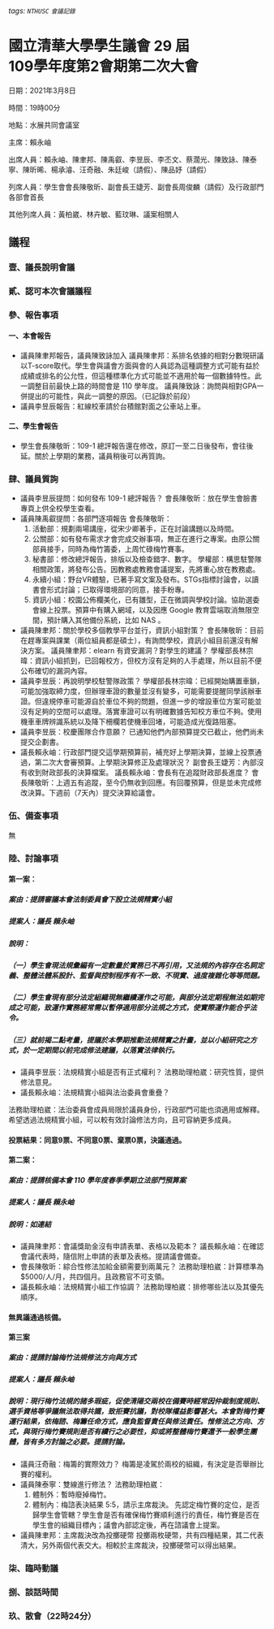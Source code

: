 ###### tags: `NTHUSC` `會議記錄`

# 國立清華大學學生議會 29 屆<br />109學年度第2會期第二次大會

日期：2021年3月8日

時間：19時00分

地點：水展共同會議室

主席：賴永岫

出席人員：賴永岫、陳聿邦、陳禹叡、李昱辰、李丕文、蔡濶光、陳致詠、陳泰寧、陳昕晞、楊承濬、汪奇融、朱廷峻（請假）、陳品妤（請假）

列席人員：學生會會長陳敬昕、副會長王婕芳、副會長周俊麟（請假）及行政部門各部會首長

其他列席人員：黃柏崴、林卉敏、藍玟琳、議案相關人

## 議程

### 壹、議長說明會議

### 貳、認可本次會議議程

### 參、報告事項

#### 一、本會報告

- 議員陳聿邦報告，議員陳致詠加入
議員陳聿邦：系排名依據的相對分數現研議以T-score取代。學生會與議會方面與會的人員認為這種調整方式可能有益於成績或排名的公允性，但這種標準化方式可能並不適用於每一個數據特性。此一調整目前最快上路的時間會是 110 學年度。
議員陳致詠：詢問與相對GPA一併提出的可能性，與此一調整的原因。（已記錄於前段）
- 議員李昱辰報告：紅線校車請於台積館對面之公車站上車。

#### 二、學生會報告

- 學生會長陳敬昕：109-1 總評報告還在修改，原訂一至二日後發布，會往後延。關於上學期的業務，議員稍後可以再質詢。

### 肆、議員質詢

- 議員李昱辰提問：如何發布 109-1 總評報告？
會長陳敬昕：放在學生會臉書專頁上供全校學生查看。
- 議員陳禹叡提問：各部門逐項報告
會長陳敬昕：
    1. 活動部：規劃兩場講座，從宋少卿著手，正在討論講題以及時間。
    2. 公關部：如有發布需求才會完成交辦事項，無正在進行之專案。由原公關部員接手，同時為梅竹籌委，上周忙碌梅竹賽事。
    3. 秘書部：修改總評報告，排版以及檢查錯字、數字。
學權部：構思駐警隊相關政策，將發布公告。因教務處教務會議提案，先將重心放在教務處。
    4. 永續小組：野台VR體驗，已著手寫文案及發布。STGs指標討論會，以讀書會形式討論；已取得環境部的同意，接手粉專。
    5. 資訊小組：校園公佈欄美化，已有雛型，正在微調與學校討論。協助選委會線上投票。預算中有購入網域，以及因應 Google 教育雲端取消無限空間，預計購入其他備份系統，比如 NAS 。
- 議員陳聿邦：關於學校多個教學平台並行，資訊小組對策？
會長陳敬昕：目前在趕專案與課業（兩位組員都是碩士），有詢問學校，資訊小組目前還沒有解決方案。
議員陳聿邦：elearn 有資安漏洞？對學生的建議？
學權部長林宗暐：資訊小組抓到，已回報校方，但校方沒有足夠的人手處理，所以目前不便公布確切的漏洞內容。
- 議員李昱辰：再說明學校駐警隊政策？
學權部長林宗暐：已經開始購置車鎖，可能加強取締力度，但辦理車證的數量並沒有變多，可能需要提醒同學該辦車證。但違規停車可能源自於車位不夠的問題，但進一步的增設車位方案可能並沒有足夠的空間可以處理。落實車證可以有明確數據告知校方車位不夠。使用機車車牌辨識系統以及降下柵欄若使機車回堵，可能造成光復路阻塞。
- 議員李昱辰：校慶團隊合作意願？
已通知他們內部預算提交已截止，他們尚未提交企劃書。
- 議長賴永岫：行政部門提交這學期預算前，補充好上學期決算，並線上投票通過，第二次大會審預算。上學期決算修正及處理狀況？
副會長王婕芳：內部沒有收到財政部長的決算檔案。
議長賴永岫：會長有在追蹤財政部長進度？
會長陳敬昕：上週五有追蹤，至今仍無收到回應。有回覆預算，但是並未完成修改決算。下週前（7天內）提交決算給議會。

### 伍、備查事項

無

### 陸、討論事項

#### 第一案：

##### 案由：提請審議本會法制委員會下設立法規精實小組

##### 提案人：議長 賴永岫

##### 說明：

##### （一）學生會現法規彙編有一定數量於實務已不再引用，又法規的內容存在名詞定義、整體法體系設計、監督與控制程序有不一致、不現實、過度複雜化等等問題。

##### （二）學生會現有部分法定組織現無繼續運作之可能，與部分法定期程無法如期完成之可能，致運作實務經常需以暫停適用部分法規之方式，使實際運作能合乎法令。

##### （三）就前揭二點考量，提議於本學期推動法規精實之計畫，並以小組研究之方式，於一定期間以前完成修法建議，以落實法律執行。

- 議員李昱辰：法規精實小組是否有正式權利？
法務助理柏崴：研究性質，提供修法意見。
- 議長賴永岫：法規精實小組與法治委員會重疊？

法務助理柏崴：法治委員會成員局限於議員身份，行政部門可能也須適用或解釋。希望透過法規精實小組，可以較有效討論修法方向，且可容納更多成員。

#### 投票結果：<span class="red">同意9票、不同意0票、棄票0票</span>，<span class="red">決議通過</span>。

#### 第二案：

##### 案由：提請核備本會 110 學年度春季學期立法部門預算案

##### 提案人：議長 賴永岫

##### 說明：如連結

- 議員陳聿邦：會議獎助金沒有申請表單、表格以及範本？
議長賴永岫：在確認會議代表時，隨信附上申請的表單及表格。提請議會備查。
- 會長陳敬昕：綜合性修法加給金額需要到兩萬元？
法務助理柏崴：計算標準為$5000/人/月，共四個月。且政務官不可支領。
- 議長賴永岫：法規精實小組工作協調？
法務助理柏崴：排修哪些法以及其優先順序。

#### <span class="red">無異議通過核備。</span>

#### 第三案

##### 案由：提請討論梅竹法規修法方向與方式

##### 提案人：議長 賴永岫

##### 說明：現行梅竹法規的諸多瑕疵，促使清陽交兩校在備賽時經常因仲裁制度規則、選手資格等爭議無法取得共識，致拒賽抗議，對校隊權益影響甚大。本會對梅竹賽運行結果，依梅諮、梅籌任命方式，應負監督責任與修法責任。惟修法之方向、方式，與現行梅竹賽規則是否有續行之必要性，抑或將整體梅竹賽還予一般學生團體，皆有多方討論之必要。提請討論。
- 議員汪奇融：梅籌的實際效力？
梅籌是凌駕於兩校的組織，有決定是否舉辦比賽的權利。
- 議員陳泰寧：雙線進行修法？
法務助理柏崴：
    1. 體制外：暫時廢掉梅竹。
    2. 體制內：梅諮表決結果 5:5，請示主席裁決。
先認定梅竹賽的定位，是否歸學生會管轄？學生會是否有確保梅竹賽順利進行的責任，梅竹賽是否在學生會的組織目標內；議會內部認定後，再在諮議會上提案。
- 議員陳聿邦：主席裁決改為投擲硬幣
投擲兩枚硬幣，共有四種結果，其二代表清大，另外兩個代表交大。相較於主席裁決，投擲硬幣可以得出結果。

### 柒、臨時動議

### 捌、談話時間

### 玖、散會（22時24分）
